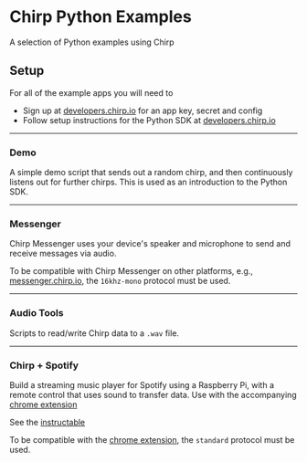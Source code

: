# Chirp Python Examples

A selection of Python examples using Chirp

## Setup

For all of the example apps you will need to

- Sign up at [developers.chirp.io](https://developers.chirp.io) for an app key, secret and config
- Follow setup instructions for the Python SDK at [developers.chirp.io](https://developers.chirp.io/docs/getting-started/python)

----

### Demo

A simple demo script that sends out a random chirp, and then continuously listens out for further chirps.
This is used as an introduction to the Python SDK.

----

### Messenger

Chirp Messenger uses your device's speaker and microphone to send and receive messages via audio.

To be compatible with Chirp Messenger on other platforms, e.g., [messenger.chirp.io](https://messenger.chirp.io),
the `16khz-mono` protocol must be used.

----

### Audio Tools

Scripts to read/write Chirp data to a `.wav` file.

----

### Chirp + Spotify

Build a streaming music player for Spotify using a Raspberry Pi, with a remote control that uses sound to transfer data.
Use with the accompanying [chrome extension](https://chrome.google.com/webstore/detail/chirp-spotify/iepiajcokedpnhcafddeahecjliijlla)

See the [instructable](https://www.instructables.com/id/Spotify-Music-Player-With-Chirp-Connect)

To be compatible with the [chrome extension](https://chrome.google.com/webstore/detail/chirp-spotify/iepiajcokedpnhcafddeahecjliijlla),
the `standard` protocol must be used.
